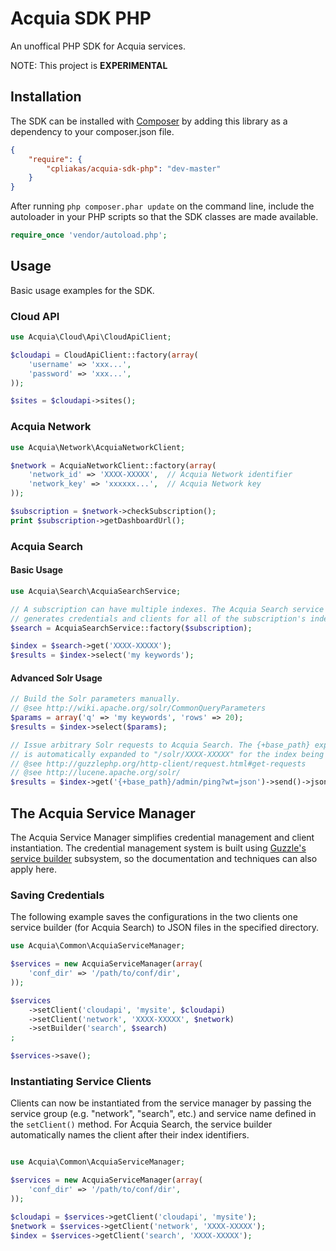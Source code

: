 # Acquia SDK PHP

An unoffical PHP SDK for Acquia services.

NOTE: This project is **EXPERIMENTAL**


## Installation

The SDK can be installed with [Composer](http://getcomposer.org) by adding this
library as a dependency to your composer.json file.

```json
{
    "require": {
        "cpliakas/acquia-sdk-php": "dev-master"
    }
}
```

After running `php composer.phar update` on the command line, include the
autoloader in your PHP scripts so that the SDK classes are made available.

```php
require_once 'vendor/autoload.php';
```

## Usage

Basic usage examples for the SDK.

### Cloud API

```php
use Acquia\Cloud\Api\CloudApiClient;

$cloudapi = CloudApiClient::factory(array(
    'username' => 'xxx...',
    'password' => 'xxx...',
));

$sites = $cloudapi->sites();
```

### Acquia Network

```php
use Acquia\Network\AcquiaNetworkClient;

$network = AcquiaNetworkClient::factory(array(
    'network_id' => 'XXXX-XXXXX',  // Acquia Network identifier
    'network_key' => 'xxxxxx...',  // Acquia Network key
));

$subscription = $network->checkSubscription();
print $subscription->getDashboardUrl();
```

### Acquia Search

#### Basic Usage

```php
use Acquia\Search\AcquiaSearchService;

// A subscription can have multiple indexes. The Acquia Search service builder
// generates credentials and clients for all of the subscription's indexes.
$search = AcquiaSearchService::factory($subscription);

$index = $search->get('XXXX-XXXXX');
$results = $index->select('my keywords');
```

#### Advanced Solr Usage

```php
// Build the Solr parameters manually.
// @see http://wiki.apache.org/solr/CommonQueryParameters
$params = array('q' => 'my keywords', 'rows' => 20);
$results = $index->select($params);

// Issue arbitrary Solr requests to Acquia Search. The {+base_path} expression
// is automatically expanded to "/solr/XXXX-XXXXX" for the index being queried.
// @see http://guzzlephp.org/http-client/request.html#get-requests
// @see http://lucene.apache.org/solr/
$results = $index->get('{+base_path}/admin/ping?wt=json')->send()->json();
```

## The Acquia Service Manager

The Acquia Service Manager simplifies credential management and client
instantiation. The credential management system is built using
[Guzzle's service builder](http://guzzlephp.org/webservice-client/using-the-service-builder.html)
subsystem, so the documentation and techniques can also apply here.

### Saving Credentials

The following example saves the configurations in the two clients one service
builder (for Acquia Search) to JSON files in the specified directory.

```php
use Acquia\Common\AcquiaServiceManager;

$services = new AcquiaServiceManager(array(
    'conf_dir' => '/path/to/conf/dir',
));

$services
    ->setClient('cloudapi', 'mysite', $cloudapi)
    ->setClient('network', 'XXXX-XXXXX', $network)
    ->setBuilder('search', $search)
;

$services->save();
```

### Instantiating Service Clients

Clients can now be instantiated from the service manager by passing the service
group (e.g. "network", "search", etc.) and service name defined in the
`setClient()` method. For Acquia Search, the service builder automatically
names the client after their index identifiers.

```php

use Acquia\Common\AcquiaServiceManager;

$services = new AcquiaServiceManager(array(
    'conf_dir' => '/path/to/conf/dir',
));

$cloudapi = $services->getClient('cloudapi', 'mysite');
$network = $services->getClient('network', 'XXXX-XXXXX');
$index = $services->getClient('search', 'XXXX-XXXXX');

```
